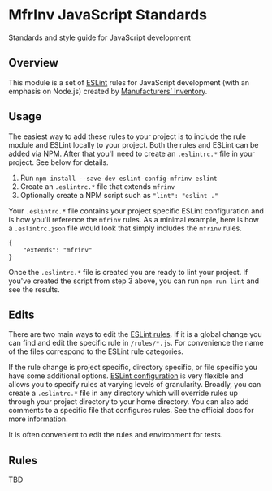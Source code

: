 # MfrInv JavaScript Standards
Standards and style guide for JavaScript development

## Overview
This module is a set of [ESLint](http://eslint.org/) rules for JavaScript development (with an emphasis on Node.js) created by [Manufacturers’ Inventory](https://manufacturersinventory.com/).

## Usage
The easiest way to add these rules to your project is to include the rule module and ESLint locally to your project. Both the rules and ESLint can be added via NPM. After that you'll need to create an `.eslintrc.*` file in your project. See below for details.

1. Run `npm install --save-dev eslint-config-mfrinv eslint`
1. Create an `.eslintrc.*` file that extends `mfrinv`
1. Optionally create a NPM script such as `"lint": "eslint ."`

Your `.eslintrc.*` file contains your project specific ESLint configuration and is how you'll reference the `mfrinv` rules. As a minimal example, here is how a `.eslintrc.json` file would look that simply includes the `mfrinv` rules.

```
{
    "extends": "mfrinv"
}
```

Once the `.eslintrc.*` file is created you are ready to lint your project. If you've created the script from step 3 above, you can run `npm run lint` and see the results.

## Edits
There are two main ways to edit the [ESLint rules](http://eslint.org/docs/rules/). If it is a global change you can find and edit the specific rule in `/rules/*.js`. For convenience the name of the files correspond to the ESLint rule categories.

If the rule change is project specific, directory specific, or file specific you have some additional options. [ESLint configuration](http://eslint.org/docs/user-guide/configuring) is very flexible and allows you to specify rules at varying levels of granularity. Broadly, you can create a `.eslintrc.*` file in any directory which will override rules up through your project directory to your home directory. You can also add comments to a specific file that configures rules. See the official docs for more information.

It is often convenient to edit the rules and environment for tests.

## Rules
TBD